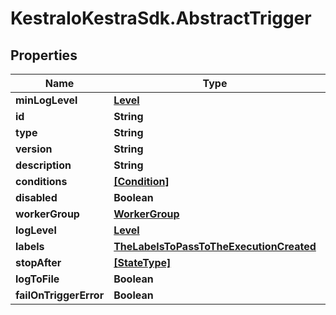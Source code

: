 # KestraIoKestraSdk.AbstractTrigger

## Properties

Name | Type | Description | Notes
------------ | ------------- | ------------- | -------------
**minLogLevel** | [**Level**](Level.md) |  | [optional] 
**id** | **String** |  | 
**type** | **String** |  | 
**version** | **String** |  | [optional] 
**description** | **String** |  | [optional] 
**conditions** | [**[Condition]**](Condition.md) |  | [optional] 
**disabled** | **Boolean** |  | 
**workerGroup** | [**WorkerGroup**](WorkerGroup.md) |  | [optional] 
**logLevel** | [**Level**](Level.md) |  | [optional] 
**labels** | [**TheLabelsToPassToTheExecutionCreated**](TheLabelsToPassToTheExecutionCreated.md) |  | [optional] 
**stopAfter** | [**[StateType]**](StateType.md) |  | [optional] 
**logToFile** | **Boolean** |  | [optional] 
**failOnTriggerError** | **Boolean** |  | [optional] 


